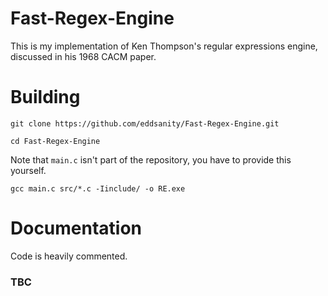 # Fast-Regex-Engine
This is my implementation of Ken Thompson's regular expressions engine, discussed in his 1968 CACM paper.

# Building

`git clone https://github.com/eddsanity/Fast-Regex-Engine.git`

`cd Fast-Regex-Engine`

Note that `main.c` isn't part of the repository, you have to provide this yourself.

`gcc main.c src/*.c -Iinclude/ -o RE.exe`

# Documentation
Code is heavily commented.

### TBC
